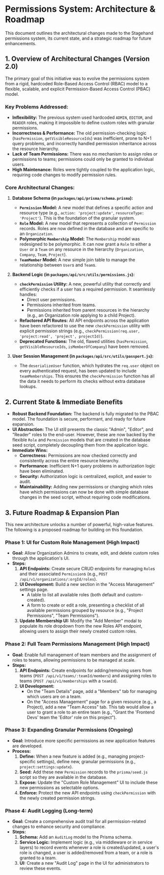 # Permissions System: Architecture & Roadmap

This document outlines the architectural changes made to the Stagehand permissions system, its current state, and a strategic roadmap for future enhancements.

## 1. Overview of Architectural Changes (Version 2.0)

The primary goal of this initiative was to evolve the permissions system from a rigid, hardcoded Role-Based Access Control (RBAC) model to a flexible, scalable, and explicit Permission-Based Access Control (PBAC) model.

### Key Problems Addressed:

*   **Inflexibility:** The previous system used hardcoded `ADMIN`, `EDITOR`, and `READER` roles, making it impossible to define custom roles with granular permissions.
*   **Incorrectness & Performance:** The old permission-checking logic (`hasPermission`, `getVisibleResourceIds`) was inefficient, prone to N+1 query problems, and incorrectly handled permission inheritance across the resource hierarchy.
*   **Lack of Team Permissions:** There was no mechanism to assign roles or permissions to teams; permissions could only be granted to individual users.
*   **High Maintenance:** Roles were tightly coupled to the application logic, requiring code changes to modify permission rules.

### Core Architectural Changes:

1.  **Database Schema (in `packages/api/prisma/schema.prisma`):**
    *   **`Permission` Model:** A new model that defines a specific action and resource type (e.g., `action: 'project:update'`, `resourceType: 'Project'`). This is the foundation of the granular system.
    *   **`Role` Model:** A new model that represents a collection of `Permission` records. Roles are now defined in the database and are specific to an `Organization`.
    *   **Polymorphic `Membership` Model:** The `Membership` model was redesigned to be polymorphic. It can now grant a `Role` to either a `User` or a `Team` on any resource in the hierarchy (`Organization`, `Company`, `Team`, `Project`).
    *   **`TeamMember` Model:** A new simple join table to manage the relationship between `User`s and `Team`s.

2.  **Backend Logic (in `packages/api/src/utils/permissions.js`):**
    *   **`checkPermission` Utility:** A new, powerful utility that correctly and efficiently checks if a user has a required permission. It seamlessly handles:
        *   Direct user permissions.
        *   Permissions inherited from teams.
        *   Permissions inherited from parent resources in the hierarchy (e.g., an Organization role applying to a child Project).
    *   **Refactored API Routes:** All API endpoints across the application have been refactored to use the new `checkPermission` utility with explicit permission strings (e.g., `checkPermission(req.user, 'project:read', 'project', projectId)`).
    *   **Deprecated Functions:** The old, flawed utilities (`hasPermission`, `getVisibleResourceIds`, `isMemberOfCompany`) have been removed.

3.  **User Session Management (in `packages/api/src/utils/passport.js`):**
    *   The `deserializeUser` function, which hydrates the `req.user` object on every authenticated request, has been updated to include `teamMemberships`. This ensures the `checkPermission` function has all the data it needs to perform its checks without extra database lookups.

## 2. Current State & Immediate Benefits

*   **Robust Backend Foundation:** The backend is fully migrated to the PBAC model. The foundation is secure, performant, and ready for future expansion.
*   **UI Abstraction:** The UI still presents the classic "Admin", "Editor", and "Reader" roles to the end-user. However, these are now backed by the flexible `Role` and `Permission` models that are created in the database seed script, completely decoupling them from the application logic.
*   **Immediate Wins:**
    *   **Correctness:** Permissions are now checked correctly and consistently across the entire resource hierarchy.
    *   **Performance:** Inefficient N+1 query problems in authorization logic have been eliminated.
    *   **Security:** Authorization logic is centralized, explicit, and easier to audit.
    *   **Maintainability:** Adding new permissions or changing which roles have which permissions can now be done with simple database changes in the seed script, without requiring code modifications.

## 3. Future Roadmap & Expansion Plan

This new architecture unlocks a number of powerful, high-value features. The following is a proposed roadmap for building on this foundation.

### Phase 1: UI for Custom Role Management (High Impact)

*   **Goal:** Allow Organization Admins to create, edit, and delete custom roles through the application's UI.
*   **Steps:**
    1.  **API Endpoints:** Create secure CRUD endpoints for managing `Role`s and their associated `Permission`s (e.g., `POST /api/v1/organizations/:orgId/roles`).
    2.  **UI Development:** Build a new section in the "Access Management" settings page.
        *   A table to list all available roles (both default and custom-created).
        *   A form to create or edit a role, presenting a checklist of all available permissions grouped by resource (e.g., "Project Permissions", "Team Permissions").
    3.  **Update Membership UI:** Modify the "Add Member" modal to populate its role dropdown from the new Roles API endpoint, allowing users to assign their newly created custom roles.

### Phase 2: Full Team Permissions Management (High Impact)

*   **Goal:** Enable full management of team members and the assignment of roles to teams, allowing permissions to be managed at scale.
*   **Steps:**
    1.  **API Endpoints:** Create endpoints for adding/removing users from teams (`POST /api/v1/teams/:teamId/members`) and assigning roles to teams (`POST /api/v1/memberships` with a `teamId`).
    2.  **UI Development:**
        *   On the "Team Details" page, add a "Members" tab for managing which users are on a team.
        *   On the "Access Management" page for a given resource (e.g., a Project), add a new "Team Access" tab. This tab would allow a user to grant a role to an entire team (e.g., "Grant the 'Frontend Devs' team the 'Editor' role on this project").

### Phase 3: Expanding Granular Permissions (Ongoing)

*   **Goal:** Introduce more specific permissions as new application features are developed.
*   **Process:**
    1.  **Define:** When a new feature is added (e.g., managing project-specific settings), define new, granular permissions (e.g., `project:settings:update`).
    2.  **Seed:** Add these new `Permission` records to the `prisma/seed.js` script so they are available in the database.
    3.  **Expose:** Update the "Custom Role Management" UI to include these new permissions as selectable options.
    4.  **Enforce:** Protect the new API endpoints using `checkPermission` with the newly created permission strings.

### Phase 4: Audit Logging (Long-term)

*   **Goal:** Create a comprehensive audit trail for all permission-related changes to enhance security and compliance.
*   **Steps:**
    1.  **Schema:** Add an `AuditLog` model to the Prisma schema.
    2.  **Service Logic:** Implement logic (e.g., via middleware or in service layers) to record events whenever a role is created/updated, a user's role is changed, a user is added/removed from a team, or a role is granted to a team.
    3.  **UI:** Create a new "Audit Log" page in the UI for administrators to review these events. 